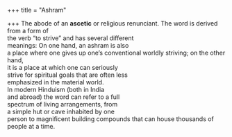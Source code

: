 +++
title = "Ashram"

+++
The abode of an **ascetic** or religious renunciant. The word is derived from a form of  
the verb “to strive” and has several different  
meanings: On one hand, an ashram is also  
a place where one gives up one’s conventional worldly striving; on the other hand,  
it is a place at which one can seriously  
strive for spiritual goals that are often less  
emphasized in the material world.  
In modern Hinduism (both in India  
and abroad) the word can refer to a full  
spectrum of living arrangements, from  
a simple hut or cave inhabited by one  
person to magnificent building compounds that can house thousands of  
people at a time.